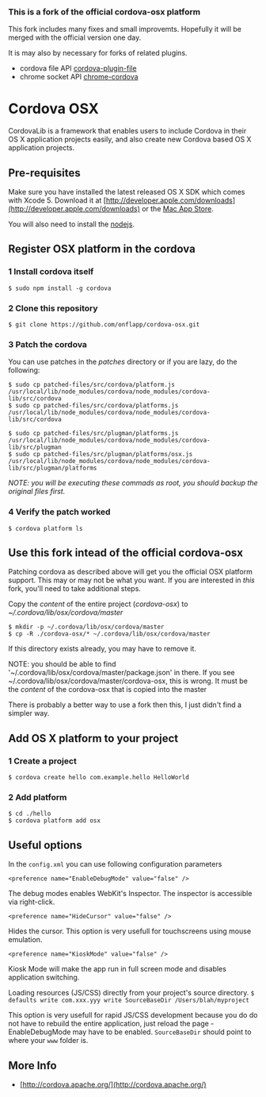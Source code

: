 <!--
#
# Licensed to the Apache Software Foundation (ASF) under one
# or more contributor license agreements.  See the NOTICE file
# distributed with this work for additional information
# regarding copyright ownership.  The ASF licenses this file
# to you under the Apache License, Version 2.0 (the
# "License"); you may not use this file except in compliance
# with the License.  You may obtain a copy of the License at
# 
# http://www.apache.org/licenses/LICENSE-2.0
# 
# Unless required by applicable law or agreed to in writing,
# software distributed under the License is distributed on an
# "AS IS" BASIS, WITHOUT WARRANTIES OR CONDITIONS OF ANY
#  KIND, either express or implied.  See the License for the
# specific language governing permissions and limitations
# under the License.
#
-->
### This is a fork of the official cordova-osx platform

This fork includes many fixes and small improvemts. Hopefully it will be merged with the official version one day.

It is may also by necessary for forks of related plugins.

- cordova file API [cordova-plugin-file](https://github.com/onflapp/cordova-plugin-file)
- chrome socket API [chrome-cordova](https://github.com/onflapp/mobile-chrome-apps/tree/master/chrome-cordova/plugins/chrome.socket)

Cordova OSX
=============================================================
CordovaLib is a framework that enables users to include Cordova in their OS X application projects easily, and also create new Cordova based OS X application projects.

Pre-requisites
-------------------------------------------------------------
Make sure you have installed the latest released OS X SDK which comes with Xcode 5. Download it at [http://developer.apple.com/downloads](http://developer.apple.com/downloads) or the [Mac App Store](http://itunes.apple.com/us/app/xcode/id497799835?mt=12).

You will also need to install the [nodejs](http://nodejs.org).

Register OSX platform in the cordova
-------------------------------------------------------------

### 1 Install cordova itself

```
$ sudo npm install -g cordova
```

### 2 Clone this repository

```
$ git clone https://github.com/onflapp/cordova-osx.git
```

### 3 Patch the cordova

You can use patches in the *patches* directory or if you are lazy, do the following:

```
$ sudo cp patched-files/src/cordova/platform.js /usr/local/lib/node_modules/cordova/node_modules/cordova-lib/src/cordova
$ sudo cp patched-files/src/cordova/platforms.js /usr/local/lib/node_modules/cordova/node_modules/cordova-lib/src/cordova

$ sudo cp patched-files/src/plugman/platforms.js /usr/local/lib/node_modules/cordova/node_modules/cordova-lib/src/plugman
$ sudo cp patched-files/src/plugman/platforms/osx.js /usr/local/lib/node_modules/cordova/node_modules/cordova-lib/src/plugman/platforms
```

*NOTE: you will be executing these commads as root, you should backup the original files first.*

### 4 Verify the patch worked

```
$ cordova platform ls
```

Use this fork intead of the official cordova-osx
-------------------------------------------------------------

Patching cordova as described above will get you the official OSX platform support.
This may or may not be what you want. If you are interested in *this* fork, you'll need to take additional steps.

Copy the *content* of the entire project (*cordova-osx*) to *~/.cordova/lib/osx/cordova/master*

```
$ mkdir -p ~/.cordova/lib/osx/cordova/master
$ cp -R ./cordova-osx/* ~/.cordova/lib/osx/cordova/master
```

If this directory exists already, you may have to remove it.

NOTE: you should be able to find '~/.cordova/lib/osx/cordova/master/package.json' in there.
If you see ~/.cordova/lib/osx/cordova/master/cordova-osx, this is wrong. 
It must be the *content* of the cordova-osx that is copied into the master

There is probably a better way to use a fork then this, I just didn't find a simpler way.

Add OS X platform to your project
-------------------------------------------------------------

### 1 Create a project

```
$ cordova create hello com.example.hello HelloWorld
```

### 2 Add platform

```
$ cd ./hello
$ cordova platform add osx
```

Useful options 
--------------

In the `config.xml` you can use following configuration parameters

```<preference name="EnableDebugMode" value="false" />```

The debug modes enables WebKit's Inspector. The inspector is accessible via right-click.

```<preference name="HideCursor" value="false" />```

Hides the cursor. This option is very usefull for touchscreens using mouse emulation.

```<preference name="KioskMode" value="false" />```

Kiosk Mode will make the app run in full screen mode and disables application switching.

Loading resources (JS/CSS) directly from your project's source directory. 
```$ defaults write com.xxx.yyy write SourceBaseDir /Users/blah/myproject```

This option is very usefull for rapid JS/CSS development because you do do not have to rebuild the entire application,
just reload the page - EnableDebugMode may have to be enabled.
`SourceBaseDir` should point to where your `www` folder is.

More Info
----------
* [http://cordova.apache.org/](http://cordova.apache.org/)
